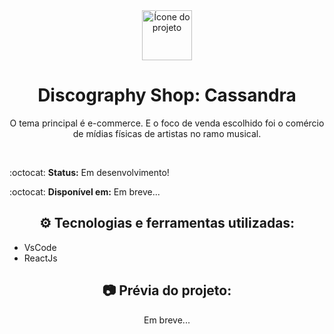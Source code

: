 <div align="center">

<img width="80px" src="https://user-images.githubusercontent.com/94560372/195195446-6f76ce6c-eaa1-497f-8328-59b052333634.png" alt="Ícone do projeto">

# Discography Shop: Cassandra

   O tema principal é e-commerce. E o foco de venda escolhido foi o comércio de mídias físicas de artistas no ramo musical.

<br>

<div align="left">

:octocat: **Status:** Em desenvolvimento!

:octocat: **Disponível em:** Em breve...

</div>

## :gear: Tecnologias e ferramentas utilizadas:

<div align="left">

  * VsCode
  * ReactJs
  
</div>

## :camera: Prévia do projeto:

Em breve...

<br>   

</div>
